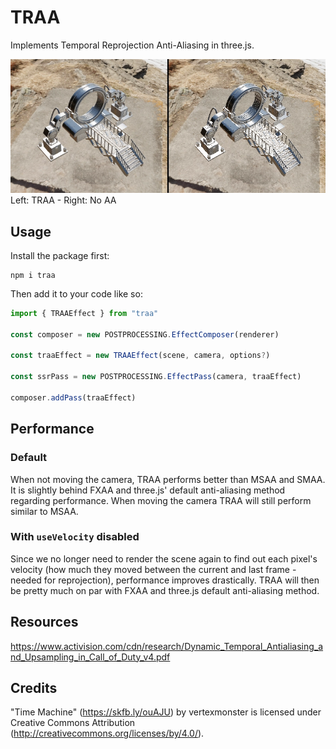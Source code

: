 # TRAA

Implements Temporal Reprojection Anti-Aliasing in three.js.

<img src="image/comparison.webp">
Left: TRAA - Right: No AA

## Usage

Install the package first:

```
npm i traa
```

Then add it to your code like so:

```javascript
import { TRAAEffect } from "traa"

const composer = new POSTPROCESSING.EffectComposer(renderer)

const traaEffect = new TRAAEffect(scene, camera, options?)

const ssrPass = new POSTPROCESSING.EffectPass(camera, traaEffect)

composer.addPass(traaEffect)
```

## Performance

### Default

When not moving the camera, TRAA performs better than MSAA and SMAA.
It is slightly behind FXAA and three.js' default anti-aliasing method regarding performance.
When moving the camera TRAA will still perform similar to MSAA.

### With `useVelocity` disabled

Since we no longer need to render the scene again to find out each pixel's velocity (how much they moved between the current and last frame - needed for reprojection),
performance improves drastically. TRAA will then be pretty much on par with FXAA and three.js default anti-aliasing method.

## Resources

https://www.activision.com/cdn/research/Dynamic_Temporal_Antialiasing_and_Upsampling_in_Call_of_Duty_v4.pdf

## Credits

"Time Machine" (https://skfb.ly/ouAJU) by vertexmonster is licensed under Creative Commons Attribution (http://creativecommons.org/licenses/by/4.0/).
